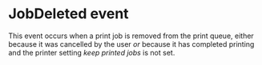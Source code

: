 # JobDeleted event

This event occurs when a print job is removed from the print queue, either because it was cancelled by the user _or_ because it has completed printing and the printer setting _keep printed jobs_ is not set.